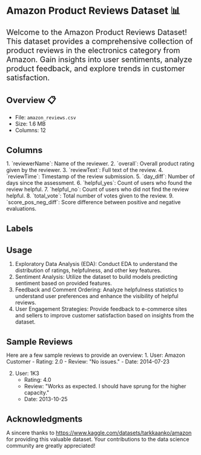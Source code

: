 <h1 style="font-size: 26px;">Amazon Product Reviews Dataset 📊</h1>

<p style="font-size: 20px;">
Welcome to the Amazon Product Reviews Dataset! This dataset provides a comprehensive collection of product reviews in the electronics category from Amazon. Gain insights into user sentiments, analyze product feedback, and explore trends in customer satisfaction.

<h1 style="font-size: 22px;">Overview 📋</h1>

- File: `amazon_reviews.csv`
- Size: 1.6 MB
- Columns: 12

<h1 style="font-size: 22px;"> Columns </h1>
1. `reviewerName`: Name of the reviewer.
2. `overall`: Overall product rating given by the reviewer.
3. `reviewText`: Full text of the review.
4. `reviewTime`: Timestamp of the review submission.
5. `day_diff`: Number of days since the assessment.
6. `helpful_yes`: Count of users who found the review helpful.
7. `helpful_no`: Count of users who did not find the review helpful.
8. `total_vote`: Total number of votes given to the review.
9. `score_pos_neg_diff`: Score difference between positive and negative evaluations.

 <h1 style="font-size: 22px;"> Labels </h1>


 <h1 style="font-size: 22px;"> Usage</h1>

1. Exploratory Data Analysis (EDA): Conduct EDA to understand the distribution of ratings, helpfulness, and other key features.
2. Sentiment Analysis: Utilize the dataset to build models predicting sentiment based on provided features.
3. Feedback and Comment Ordering: Analyze helpfulness statistics to understand user preferences and enhance the visibility of helpful reviews.
4. User Engagement Strategies: Provide feedback to e-commerce sites and sellers to improve customer satisfaction based on insights from the dataset.

<h1 style="font-size: 22px;"> Sample Reviews </h1>
Here are a few sample reviews to provide an overview:
1. User: Amazon Customer
   - Rating: 2.0
   - Review: "No issues."
   - Date: 2014-07-23

2. User: 1K3
   - Rating: 4.0
   - Review: "Works as expected. I should have sprung for the higher capacity."
   - Date: 2013-10-25

 <h1 style="font-size: 22px;"> Acknowledgments </h1>

A sincere thanks to https://www.kaggle.com/datasets/tarkkaanko/amazon for providing this valuable dataset. Your contributions to the data science community are greatly appreciated!

</p>
